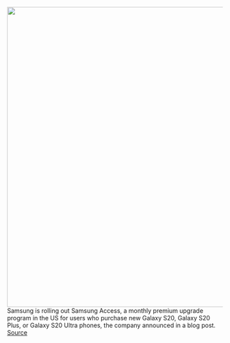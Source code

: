 <img src='https://cdn.vox-cdn.com/thumbor/G1dBPt0x8sbgP8utEqhq2IGiGv4=/0x0:2040x1360/1200x800/filters:focal(857x517:1183x843)/cdn.vox-cdn.com/uploads/chorus_image/image/66880391/acastro_190503_1777_samsung_0003.0.0.jpg' width='700px' /><br/>
Samsung is rolling out Samsung Access, a monthly premium upgrade program in the US for users who purchase new Galaxy S20, Galaxy S20 Plus, or Galaxy S20 Ultra phones, the company announced in a blog post.
<a href='https://www.theverge.com/2020/6/1/21276741/samsung-access-upgrade-galaxy-microsoft-365'> Source <a/>